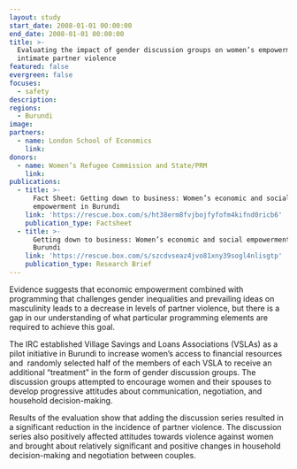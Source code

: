 ```yaml
---
layout: study
start_date: 2008-01-01 00:00:00
end_date: 2008-01-01 00:00:00
title: >-
  Evaluating the impact of gender discussion groups on women’s empowerment and
  intimate partner violence
featured: false
evergreen: false
focuses:
  - safety
description:
regions:
  - Burundi
image:
partners:
  - name: London School of Economics
    link:
donors:
  - name: Women’s Refugee Commission and State/PRM
    link:
publications:
  - title: >-
      Fact Sheet: Getting down to business: Women’s economic and social
      empowerment in Burundi
    link: 'https://rescue.box.com/s/ht38erm8fvjbojfyfofm4kifnd0ricb6'
    publication_type: Factsheet
  - title: >-
      Getting down to business: Women’s economic and social empowerment in
      Burundi
    link: 'https://rescue.box.com/s/szcdvseaz4jvo81xny39sogl4nlisgtp'
    publication_type: Research Brief
---
```


Evidence suggests that economic empowerment combined with programming that challenges gender inequalities and prevailing ideas on masculinity leads to a decrease in levels of partner violence, but there is a gap in our understanding of what particular programming elements are required to achieve this goal.

The IRC established Village Savings and Loans Associations (VSLAs) as a pilot initiative in Burundi to increase women’s access to financial resources and&nbsp; randomly selected half of the members of each VSLA to receive an additional “treatment” in the form of gender discussion groups. The discussion groups attempted to encourage women and their spouses to develop progressive attitudes about communication, negotiation, and household decision-making.

Results of the evaluation show that adding the discussion series resulted in a significant reduction in the incidence of partner violence. The discussion series also positively affected attitudes towards violence against women and brought about relatively significant and positive changes in household decision-making and negotiation between couples.
